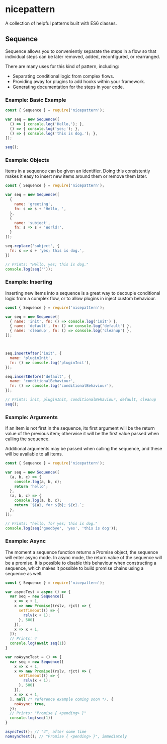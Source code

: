 # nicepattern
A collection of helpful patterns built with ES6 classes.

## Sequence

Sequence allows you to conveniently separate the steps in a flow so that
individual steps can be later removed, added, reconfigured, or rearranged.

There are many uses for this kind of pattern, including:
- Separating conditional logic from complex flows.
- Providing away for plugins to add hooks within your framework.
- Generating documentation for the steps in your code.

### Example: Basic Example

```javascript
const { Sequence } = require('nicepattern');

var seq = new Sequence([
  () => { console.log('Hello,'); },
  () => { console.log('yes;'); },
  () => { console.log('this is dog.'); },
]);

seq();
```

### Example: Objects

Items in a sequence can be given an identifier. Doing this consistently
makes it easy to insert new items around them or remove them later.

```javascript
const { Sequence } = require('nicepattern');

var seq = new Sequence([
  {
    name: 'greeting',
    fn: s => s + 'Hello, ',
  },
  {
    name: 'subject',
    fn: s => s + 'World!',
  }
]);

seq.replace('subject', {
  fn: s => s + 'yes; this is dog.',
})

// Prints: "Hello, yes; this is dog."
console.log(seq(''));
```

### Example: Inserting

Inserting new items into a sequence is a great way to decouple conditional
logic from a complex flow, or to allow plugins in inject custom behaviour.

```javascript
const { Sequence } = require('nicepattern');

var seq = new Sequence([
  { name: 'init', fn: () => console.log('init') },
  { name: 'default', fn: () => console.log('default') },
  { name: 'cleanup', fn: () => console.log('cleanup') },
]);



seq.insertAfter('init', {
  name: 'pluginInit',
  fn: () => console.log('pluginInit'),
});

seq.insertBefore('default', {
  name: 'conditionalBehaviour',
  fn: () => console.log('conditionalBehaviour'),
});

// Prints: init, pluginInit, conditionalBehaviour, default, cleanup
seq();
```

### Example: Arguments

If an item is not first in the sequence, its first argument will be the
return value of the previous item; otherwise it will be the first value
passed when calling the sequence.

Additional arguments may be passed when calling the sequence, and these
will be available to all items.

```javascript
const { Sequence } = require('nicepattern');

var seq = new Sequence([
  (a, b, c) => {
    console.log(a, b, c);
    return 'hello';
  },
  (a, b, c) => {
    console.log(a, b, c);
    return `${a}, for ${b}; ${c}.`;
  },
]);

// Prints: "hello, for yes; this is dog."
console.log(seq('goodbye', 'yes', 'this is dog'));
```

### Example: Async

The moment a sequence function returns a Promise object, the sequence will
enter async mode. In async mode, the return value of the sequence will be
a promise. It is possible to disable this behaviour when constructing a
sequence, which makes it possible to build promise chains using a
sequence as well.

```javascript
const { Sequence } = require('nicepattern');

var asyncTest = async () => {
  var seq = new Sequence([
    x => x + 1,
    x => new Promise((rslv, rjct) => {
      setTimeout(() => {
        rslv(x + 1);
      }, 500)
    }),
    x => x + 1,
  ]);
  // Prints: 4
  console.log(await seq(1))
}

var noAsyncTest = () => {
  var seq = new Sequence([
    x => x + 1,
    x => new Promise((rslv, rjct) => {
      setTimeout(() => {
        rslv(x + 1);
      }, 500)
    }),
    x => x + 1,
  ], null /* reference example coming soon */, {
    noAsync: true,
  });
  // Prints: "Promise { <pending> }"
  console.log(seq(1))
}

asyncTest(); // "4", after some time
noAsyncTest(); // "Promise { <pending> }", immediately
```
